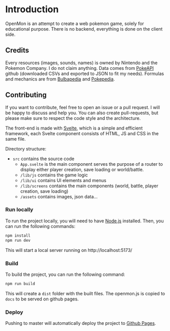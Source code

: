 # Introduction

OpenMon is an attempt to create a web pokemon game, solely for educational purpose. 
There is no backend, everything is done on the client side.

## Credits

Every resources (images, sounds, names) is owned by Nintendo and the Pokemon Company. I do not claim anything.
Data comes from [PokeAPI](https://pokeapi.co/) github (downloaded CSVs and exported to JSON to fit my needs).
Formulas and mechanics are from [Bulbapedia](https://bulbapedia.bulbagarden.net/wiki/Main_Page) and [Pokepedia](https://www.pokepedia.fr/).


## Contributing

If you want to contribute, feel free to open an issue or a pull request. I will be happy to discuss and help you.
You can also create pull-requests, but please make sure to respect the code style and the architecture.

The front-end is made with [Svelte](https://svelte.dev/), which is a simple and efficient framework, each Svelte component consists of HTML, JS and CSS in the same file. 

Directory structure:
- `src` contains the source code
  - `App.svelte` is the main component serves the purpose of a router to display either player creation, save loading or world/battle.
  - `/lib/js` contains the game logic
  - `/lib/ui` contains UI elements and menus
  - `/lib/screens` contains the main components (world, battle, player creation, save loading)
  - `/assets` contains images, json data...

### Run locally

To run the project locally, you will need to have [Node.js](https://nodejs.org/en/) installed.
Then, you can run the following commands:

```bash
npm install
npm run dev
```
This will start a local server running on http://localhost:5173/

### Build 

To build the project, you can run the following command:

```bash
npm run build
```
This will create a `dist` folder with the built files. The openmon.js is copied to `docs` to be served on github pages.

### Deploy

Pushing to master will automatically deploy the project to [Github Pages](https://openmon.github.io/).

